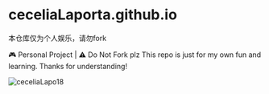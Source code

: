 # ceceliaLaporta.github.io
本仓库仅为个人娱乐，请勿fork

🎮 Personal Project | ⚠️ Do Not Fork plz
This repo is just for my own fun and learning. Thanks for understanding!

![ceceliaLapo18](https://count.getloli.com/@ceceliaLapo18?theme=booru-lewd)
